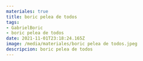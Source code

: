 ```yaml
---
materiales: true
title: boric pelea de todos
tags:
- GabrielBoric
- boric pelea de todos
date: 2021-11-01T23:18:24.165Z
image: /media/materiales/boric pelea de todos.jpeg
descripcion: boric pelea de todos
---
```

